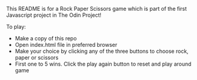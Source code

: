 This README is for a Rock Paper Scissors game which is part of the first Javascript project in The Odin Project!

To play:
* Make a copy of this repo
* Open index.html file in preferred browser
* Make your choice by clicking any of the three buttons to choose rock, paper or scissors
* First one to 5 wins.  Click the play again button to reset and play around game